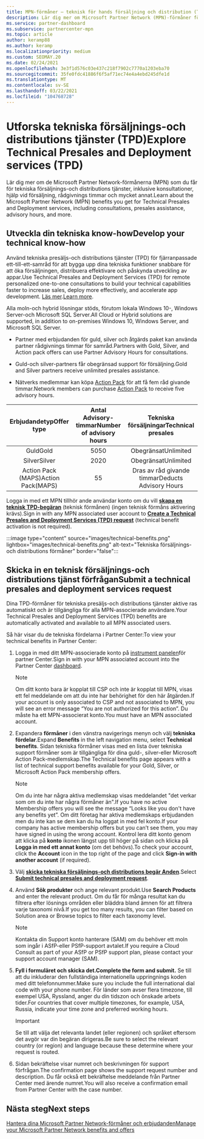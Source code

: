 ```yaml
---
title: MPN-förmåner – teknisk för hands försäljning och distribution (TPD)
description: Lär dig mer om Microsoft Partner Network (MPN)-förmåner för tekniska tjänster för försäljning och distribution (TPD)
ms.service: partner-dashboard
ms.subservice: partnercenter-mpn
ms.topic: article
author: keramp88
ms.author: keramp
ms.localizationpriority: medium
ms.custom: SEOMAY.20
ms.date: 02/24/2021
ms.openlocfilehash: 3e3f1d576c03e437c218f7902c7770a1203eba70
ms.sourcegitcommit: 35fe0fdc41886f6f5af71ec74e4a4ebd245dfe1d
ms.translationtype: MT
ms.contentlocale: sv-SE
ms.lasthandoff: 03/22/2021
ms.locfileid: "104768728"
---
```

# <a name="explore-technical-presales-and-deployment-services-tpd"></a><span data-ttu-id="9fc82-103">Utforska tekniska försäljnings-och distributions tjänster (TPD)</span><span class="sxs-lookup"><span data-stu-id="9fc82-103">Explore Technical Presales and Deployment services (TPD)</span></span> 

<span data-ttu-id="9fc82-104">Lär dig mer om de Microsoft Partner Network-förmånerna (MPN) som du får för tekniska försäljnings-och distributions tjänster, inklusive konsultationer, hjälp vid försäljning, rådgivnings timmar och mycket annat.</span><span class="sxs-lookup"><span data-stu-id="9fc82-104">Learn about the Microsoft Partner Network (MPN) benefits you get for Technical Presales and Deployment services, including consultations, presales assistance, advisory hours, and more.</span></span>

## <a name="develop-your-technical-know-how"></a><span data-ttu-id="9fc82-105">Utveckla din tekniska know-how</span><span class="sxs-lookup"><span data-stu-id="9fc82-105">Develop your technical know-how</span></span>

<span data-ttu-id="9fc82-106">Använd tekniska presäljs-och distributions tjänster (TPD) för fjärranpassade ett-till-ett-samråd för att bygga upp dina tekniska funktioner snabbare för att öka försäljningen, distribuera effektivare och påskynda utveckling av appar.</span><span class="sxs-lookup"><span data-stu-id="9fc82-106">Use Technical Presales and Deployment Services (TPD) for remote personalized one-to-one consultations to build your technical capabilities faster to increase sales, deploy more effectively, and accelerate app development.</span></span> <span data-ttu-id="9fc82-107">[Läs mer](https://aka.ms/TPD).</span><span class="sxs-lookup"><span data-stu-id="9fc82-107">[Learn more](https://aka.ms/TPD).</span></span>

<span data-ttu-id="9fc82-108">Alla moln-och hybrid lösningar stöds, förutom lokala Windows 10-, Windows Server-och Microsoft SQL Server.</span><span class="sxs-lookup"><span data-stu-id="9fc82-108">All Cloud or Hybrid solutions are supported, in addition to on-premises Windows 10, Windows Server, and Microsoft SQL Server.</span></span> 

- <span data-ttu-id="9fc82-109">Partner med erbjudanden för guld, silver och åtgärds paket kan använda partner rådgivnings timmar för samråd.</span><span class="sxs-lookup"><span data-stu-id="9fc82-109">Partners with Gold, Silver, and Action pack offers can use Partner Advisory Hours for consultations.</span></span> 

- <span data-ttu-id="9fc82-110">Guld-och silver-partners får obegränsad support för försäljning.</span><span class="sxs-lookup"><span data-stu-id="9fc82-110">Gold and Silver partners receive unlimited presales assistance.</span></span> 

- <span data-ttu-id="9fc82-111">Nätverks medlemmar kan köpa [Action Pack](https://partner.microsoft.com/membership/action-pack) för att få fem råd givande timmar.</span><span class="sxs-lookup"><span data-stu-id="9fc82-111">Network members can purchase [Action Pack](https://partner.microsoft.com/membership/action-pack) to receive five advisory hours.</span></span>  

|     <span data-ttu-id="9fc82-112">Erbjudandetyp</span><span class="sxs-lookup"><span data-stu-id="9fc82-112">Offer type</span></span>    | <span data-ttu-id="9fc82-113">Antal Advisory-timmar</span><span class="sxs-lookup"><span data-stu-id="9fc82-113">Number of advisory hours</span></span> |   <span data-ttu-id="9fc82-114">Tekniska försäljningar</span><span class="sxs-lookup"><span data-stu-id="9fc82-114">Technical presales</span></span>   |
|:-----------------:|:------------------------:|:----------------------:|
|        <span data-ttu-id="9fc82-115">Guld</span><span class="sxs-lookup"><span data-stu-id="9fc82-115">Gold</span></span>       |            <span data-ttu-id="9fc82-116">50</span><span class="sxs-lookup"><span data-stu-id="9fc82-116">50</span></span>            |        <span data-ttu-id="9fc82-117">Obegränsat</span><span class="sxs-lookup"><span data-stu-id="9fc82-117">Unlimited</span></span>       |
|       <span data-ttu-id="9fc82-118">Silver</span><span class="sxs-lookup"><span data-stu-id="9fc82-118">Silver</span></span>      |            <span data-ttu-id="9fc82-119">20</span><span class="sxs-lookup"><span data-stu-id="9fc82-119">20</span></span>            |        <span data-ttu-id="9fc82-120">Obegränsat</span><span class="sxs-lookup"><span data-stu-id="9fc82-120">Unlimited</span></span>       |
| <span data-ttu-id="9fc82-121">Action Pack (MAPS)</span><span class="sxs-lookup"><span data-stu-id="9fc82-121">Action Pack(MAPS)</span></span> |             <span data-ttu-id="9fc82-122">5</span><span class="sxs-lookup"><span data-stu-id="9fc82-122">5</span></span>            | <span data-ttu-id="9fc82-123">Dras av råd givande timmar</span><span class="sxs-lookup"><span data-stu-id="9fc82-123">Deducts Advisory Hours</span></span> |

<span data-ttu-id="9fc82-124">Logga in med ett MPN tillhör ande användar konto om du vill **[skapa en teknisk TPD-begäran](https://partner.microsoft.com/dashboard/mpn/membership/benefits/technical/createadvisoryhours-servicerequest)** (teknisk förmånen) (ingen teknisk förmåns aktivering krävs).</span><span class="sxs-lookup"><span data-stu-id="9fc82-124">Sign in with any MPN associated user account to **[Create a Technical Presales and Deployment Services (TPD) request](https://partner.microsoft.com/dashboard/mpn/membership/benefits/technical/createadvisoryhours-servicerequest)** (technical benefit activation is not required).</span></span>

:::image type="content" source="images/technical-benefits.png" lightbox="images/technical-benefits.png" alt-text="Tekniska försäljnings-och distributions förmåner" border="false":::

## <a name="submit-a-technical-presales-and-deployment-services-request"></a><span data-ttu-id="9fc82-126">Skicka in en teknisk försäljnings-och distributions tjänst förfrågan</span><span class="sxs-lookup"><span data-stu-id="9fc82-126">Submit a technical presales and deployment services request</span></span> 

<span data-ttu-id="9fc82-127">Dina TPD-förmåner för tekniska presäljs-och distributions tjänster aktive ras automatiskt och är tillgängliga för alla MPN-associerade användare.</span><span class="sxs-lookup"><span data-stu-id="9fc82-127">Your Technical Presales and Deployment Services (TPD) benefits are automatically activated and available to all MPN associated users.</span></span> 

<span data-ttu-id="9fc82-128">Så här visar du de tekniska fördelarna i Partner Center:</span><span class="sxs-lookup"><span data-stu-id="9fc82-128">To view your technical benefits in Partner Center:</span></span>

1. <span data-ttu-id="9fc82-129">Logga in med ditt MPN-associerade konto på [instrument panelen](https://partner.microsoft.com/dashboard)för partner Center.</span><span class="sxs-lookup"><span data-stu-id="9fc82-129">Sign in with your MPN associated account into the Partner Center [dashboard](https://partner.microsoft.com/dashboard).</span></span> 

   > [!NOTE]
   > <span data-ttu-id="9fc82-130">Om ditt konto bara är kopplat till CSP och inte är kopplat till MPN, visas ett fel meddelande om att du inte har behörighet för den här åtgärden.</span><span class="sxs-lookup"><span data-stu-id="9fc82-130">If your account is only associated to CSP and not associated to MPN, you will see an error message “You are not authorized for this action”.</span></span> <span data-ttu-id="9fc82-131">Du måste ha ett MPN-associerat konto.</span><span class="sxs-lookup"><span data-stu-id="9fc82-131">You must have an MPN associated account.</span></span>

2. <span data-ttu-id="9fc82-132">Expandera **förmåner** i den vänstra navigerings menyn och välj **tekniska fördelar**.</span><span class="sxs-lookup"><span data-stu-id="9fc82-132">Expand **Benefits** in the left navigation menu, select **Technical benefits**.</span></span> <span data-ttu-id="9fc82-133">Sidan tekniska förmåner visas med en lista över tekniska support förmåner som är tillgängliga för dina guld-, silver-eller Microsoft Action Pack-medlemskap.</span><span class="sxs-lookup"><span data-stu-id="9fc82-133">The Technical benefits page appears with a list of technical support benefits available for your Gold, Silver, or Microsoft Action Pack membership offers.</span></span> 

   > [!NOTE]
   > <span data-ttu-id="9fc82-134">Om du inte har några aktiva medlemskap visas meddelandet "det verkar som om du inte har några förmåner än".</span><span class="sxs-lookup"><span data-stu-id="9fc82-134">If you have no active Membership offers you will see the message “Looks like you don't have any benefits yet”.</span></span> <span data-ttu-id="9fc82-135">Om ditt företag har aktiva medlemskaps erbjudanden men du inte kan se dem kan du ha loggat in med fel konto.</span><span class="sxs-lookup"><span data-stu-id="9fc82-135">If your company has active membership offers but you can’t see them, you may have signed in using the wrong account.</span></span> <span data-ttu-id="9fc82-136">Kontrol lera ditt konto genom att klicka på **konto** ikonen längst upp till höger på sidan och klicka på **Logga in med ett annat konto** (om det behövs).</span><span class="sxs-lookup"><span data-stu-id="9fc82-136">To check your account, click the **Account** icon in the top right of the page and click **Sign-in with another account** (if required).</span></span>

3. <span data-ttu-id="9fc82-137">Välj **[skicka tekniska försäljnings-och distributions begär Anden](https://partner.microsoft.com/dashboard/mpn/membership/benefits/technical/createadvisoryhours-servicerequest)**.</span><span class="sxs-lookup"><span data-stu-id="9fc82-137">Select **[Submit technical presales and deployment request](https://partner.microsoft.com/dashboard/mpn/membership/benefits/technical/createadvisoryhours-servicerequest)**.</span></span>

4. <span data-ttu-id="9fc82-138">Använd **Sök produkter** och ange relevant produkt.</span><span class="sxs-lookup"><span data-stu-id="9fc82-138">Use **Search Products** and enter the relevant product.</span></span> <span data-ttu-id="9fc82-139">Om du får för många resultat kan du filtrera efter lösnings områden eller bläddra bland ämnen för att filtrera varje taxonomi nivå.</span><span class="sxs-lookup"><span data-stu-id="9fc82-139">If you get too many results, you can filter based on Solution area or Browse topics to filter each taxonomy level.</span></span>

   > [!NOTE]
   > <span data-ttu-id="9fc82-140">Kontakta din Support konto hanterare (SAM) om du behöver ett moln som ingår i ASfP-eller PSfP-support avtalet.</span><span class="sxs-lookup"><span data-stu-id="9fc82-140">If you require a Cloud Consult as part of your ASfP or PSfP support plan, please contact your support account manager (SAM).</span></span>

5. <span data-ttu-id="9fc82-141">**Fyll i formuläret och skicka det.**</span><span class="sxs-lookup"><span data-stu-id="9fc82-141">**Complete the form and submit.**</span></span> <span data-ttu-id="9fc82-142">Se till att du inkluderar den fullständiga internationella uppringnings koden med ditt telefonnummer.</span><span class="sxs-lookup"><span data-stu-id="9fc82-142">Make sure you include the full international dial code with your phone number.</span></span> <span data-ttu-id="9fc82-143">För länder som avser flera timezone, till exempel USA, Ryssland, anger du din tidszon och önskade arbets tider.</span><span class="sxs-lookup"><span data-stu-id="9fc82-143">For countries that cover multiple timezones,  for example, USA, Russia, indicate your time zone and preferred working hours.</span></span>

   > [!IMPORTANT]
   > <span data-ttu-id="9fc82-144">Se till att välja det relevanta landet (eller regionen) och språket eftersom det avgör var din begäran dirigeras.</span><span class="sxs-lookup"><span data-stu-id="9fc82-144">Be sure to select the relevant country (or region) and language because these determine where your request is routed.</span></span>

6. <span data-ttu-id="9fc82-145">Sidan bekräftelse visar numret och beskrivningen för support förfrågan.</span><span class="sxs-lookup"><span data-stu-id="9fc82-145">The confirmation page shows the support request number and description.</span></span> <span data-ttu-id="9fc82-146">Du får också ett bekräftelse meddelande från Partner Center med ärende numret.</span><span class="sxs-lookup"><span data-stu-id="9fc82-146">You will also receive a confirmation email from Partner Center with the case number.</span></span>

## <a name="next-steps"></a><span data-ttu-id="9fc82-147">Nästa steg</span><span class="sxs-lookup"><span data-stu-id="9fc82-147">Next steps</span></span>

[<span data-ttu-id="9fc82-148">Hantera dina Microsoft Partner Network-förmåner och erbjudanden</span><span class="sxs-lookup"><span data-stu-id="9fc82-148">Manage your Microsoft Partner Network benefits and offers</span></span>](manage-your-partner-network-benefits.md)
